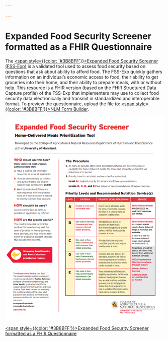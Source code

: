 ```yaml
---

---
```


# Expanded Food Security Screener formatted as a FHIR Questionnaire

The [<span style={{color: '#3B8BFF'}}>Expanded Food Security Screener (FSS-Exp)</span>](../../../../codi-resources/Expanded-Food-Security-Screener-by-the-University-of-Maryland.R4.json) is a validated tool used to assess food security based on questions that ask about ability to afford food. The FSS-Exp quickly gathers information on an individual’s economic access to food, their ability to get groceries into their home, and their ability to prepare meals, with or without help. This resource is a FHIR version (based on the FHIR Structured Data Capture profile) of the FSS-Exp that implementers may use to collect food security data electronically and transmit in standardized and interoperable format. To preview the questionnaire, upload the file to: [<span style={{color: '#3B8BFF'}}>NLM Form Builder</span>](https://formbuilder.nlm.nih.gov).

<div style={{width: '250px'}}>
<div style={{border: "2px solid"}}>

[![](../../../static/img/expanded-fss.png)](../../../../codi-resources/Expanded-Food-Security-Screener-by-the-University-of-Maryland.R4.json)
</div>

[<span style={{color: '#3B8BFF'}}>Expanded Food Security Screener formatted as a FHIR Questionnaire</span>](../../../../codi-resources/Expanded-Food-Security-Screener-by-the-University-of-Maryland.R4.json)
</div>